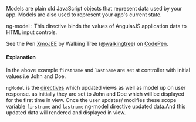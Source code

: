 Models are plain old JavaScript objects that represent data used by your app. Models are also used to represent your app's current state.

ng-model : This directive binds the values of AngularJS application data to HTML input controls.

<p data-height="268" data-theme-id="0" data-slug-hash="XmoJEE" data-default-tab="result" data-user="walkingtree" class='codepen'>See the Pen <a href='http://codepen.io/walkingtree/pen/XmoJEE/'>XmoJEE</a> by Walking Tree (<a href='http://codepen.io/walkingtree'>@walkingtree</a>) on <a href='http://codepen.io'>CodePen</a>.</p>
<script async src="//assets.codepen.io/assets/embed/ei.js"></script>

#### Explanation

In the above example `firstname` and `lastname` are set at controller with initial values i.e John and Doe.

`ngModel` is the <a class="x-grid-item"  href='/slidedeck/#1. Overview/2 Core-Concepts/5. Directives' target="_blank">directives</a> which updated views as well as model up on user response. as initially they are set to John and Doe which will be displayed for the first time in view. Once the user updates/ modifies these scope variable  `firstname` and `lastname` ng-model directive updated data.And this updated data will rendered and displayed in view. 
